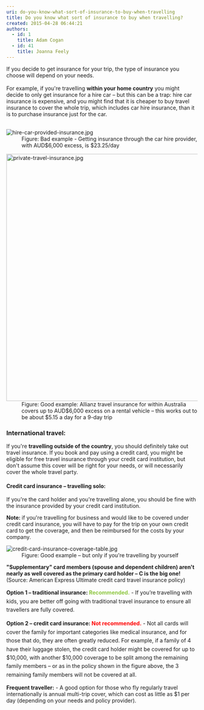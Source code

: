 ```yaml
---
uri: do-you-know-what-sort-of-insurance-to-buy-when-travelling
title: Do you know what sort of insurance to buy when travelling?
created: 2015-04-28 06:44:21
authors:
  - id: 1
    title: Adam Cogan
  - id: 41
    title: Joanna Feely
---
```





<span class='intro'> If you decide to get insurance for your trip, the type of insurance you choose will depend on your needs. <br><br>For example, if you're travelling <strong>within your home country</strong> you might decide to only get insurance for a hire car – but this can be a trap&#58; hire car insurance is expensive, and you might find that it is cheaper to buy travel insurance to cover the whole trip, which includes car hire insurance, than it is to purchase insurance just for the car.&#160;<br><br> </span>

<dl class="badImage"><dt><img src="/PublishingImages/53a2eb_hire-car-provided-insurance.jpg" alt="hire-car-provided-insurance.jpg" data-pin-nopin="true" /> </dt><dd> Figure&#58; Bad example - Getting insurance through the car hire provider, with AUD$6,000 excess, is $23.25/day</dd></dl><dl class="goodImage"><dt><img src="/PublishingImages/575bdf_private-travel-insurance.jpg" alt="private-travel-insurance.jpg" style="width&#58;650px;" /></dt><dt></dt><dd> Figure&#58; Good example&#58; Allianz travel insurance for within Australia covers up to AUD$6,000 excess on a rental vehicle – this works out to be about $5.15 a day for a 9-day trip</dd></dl><h3>International travel&#58;</h3><p>If you're <strong>travelling outside of the country</strong>, you should definitely take out travel insurance. If you book and pay using a credit card, you might be eligible for free travel insurance through your credit card institution, but don't assume this cover will be right for your needs, or will necessarily cover the whole travel party.</p><h4>Credit card insurance – travelling solo&#58;</h4><p>If you're the card holder and you're travelling alone, you should be fine with the insurance provided by your credit card institution.</p><p><strong>Note&#58; </strong>if you're travelling for business and would like to be covered under credit card insurance, you will have to pay for the trip on your own credit card to get the coverage, and then be reimbursed for the costs by your company.</p><dl class="goodImage"><dt><img src="/PublishingImages/ccb9e6_credit-card-insurance-coverage-table.jpg" alt="credit-card-insurance-coverage-table.jpg" /></dt><dd>Figure&#58; Good example – but only if you're travelling by yourself</dd></dl><p><strong>&quot;Supplementary&quot; card members (spouse and dependent children) aren't nearly as well covered as the primary card holder – C is the big one! </strong> (Source&#58; American Express Ultimate credit card travel insurance policy)</p>
 
 
 <p><strong>Option&#160;1&#160;– traditional insurance&#58;&#160;</strong><strong style="line-height&#58;1.6;color&#58;#8dc63f;">Recommended.</strong><span style="line-height&#58;1.6;"> - If you’re travelling with kids, you are better off going with traditional travel insurance to ensure all travellers are fully covered.</span></p>
 
<p><strong>Option 2 – credit card insurance&#58;&#160;​</strong><strong style="line-height&#58;1.6;color&#58;#ff0000;">Not recommended.</strong><span style="line-height&#58;1.6;"> - </span><span class="highlight" style="line-height&#58;1.6;">Not all cards will cover the family for important categories like medical insurance</span><span style="line-height&#58;1.6;">, and for those that do, they are often greatly reduced. For example, if a family of 4 have their luggage stolen, the credit card holder might be covered for up to $10,000, with another $10,000 coverage to be split among the remaining family members – or as in the policy shown in the figure above, the 3 remaining family members will not be covered at all.</span></p>
      <p>
         <strong>Frequent traveller&#58;</strong> - A good option for those who fly regularly travel internationally is annual multi-trip cover, which can cost as little as $1 per day (depending on your needs and policy provider).</p>
​


